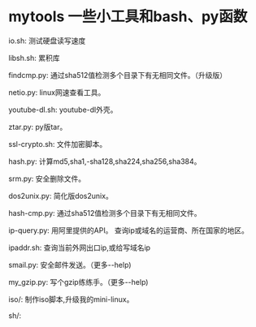 # mytools 一些小工具和bash、py函数


io.sh:
	测试硬盘读写速度

libsh.sh:
	累积库

findcmp.py:
	通过sha512值检测多个目录下有无相同文件。（升级版）

netio.py:
	linux网速查看工具。

youtube-dl.sh:
	youtube-dl外壳。

ztar.py:
	py版tar。

ssl-crypto.sh:
	文件加密脚本。

hash.py:
	计算md5,sha1,-sha128,sha224,sha256,sha384。

srm.py:
	安全删除文件。

dos2unix.py:
	简化版dos2unix。

hash-cmp.py:
	通过sha512值检测多个目录下有无相同文件。

ip-query.py:
	用阿里提供的API。
	查询ip或域名的运营商、所在国家的地区。

ipaddr.sh:
	查询当前外网出口ip,或给写域名ip

smail.py:
	安全邮件发送。（更多--help)

my_gzip.py:
	写个gzip练练手。（更多--help)
	
iso/:
	制作iso脚本,升级我的mini-linux。

sh/:
